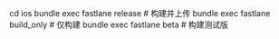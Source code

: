 cd ios
bundle exec fastlane release    # 构建并上传
bundle exec fastlane build_only # 仅构建
bundle exec fastlane beta       # 构建测试版

